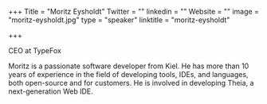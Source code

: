 +++
Title = "Moritz Eysholdt"
Twitter = ""
linkedin = ""
Website = ""
image = "moritz-eysholdt.jpg"
type = "speaker"
linktitle = "moritz-eysholdt"

+++

CEO at TypeFox

Moritz is a passionate software developer from Kiel. He has more than 10 years of experience in the field of developing tools, IDEs, and languages, both open-source and for customers. He is involved in developing Theia, a next-generation Web IDE.